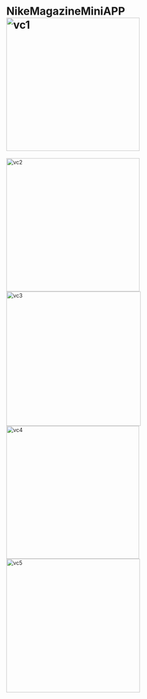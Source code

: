 # NikeMagazineMiniAPP<img width="349" alt="vc1" src="https://user-images.githubusercontent.com/103481753/174103392-1df94de8-24bf-4ae6-afb2-7202648aa909.png">
<img width="349" alt="vc2" src="https://user-images.githubusercontent.com/103481753/174103410-dca818b1-be3c-4514-8489-431ac8e71fb8.png">
<img width="352" alt="vc3" src="https://user-images.githubusercontent.com/103481753/174103423-f2becad3-2087-4569-bcec-dfa6c27160fc.png">
<img width="348" alt="vc4" src="https://user-images.githubusercontent.com/103481753/174103435-0c896fb2-1010-48fc-8d02-dc70a533a661.png">
<img width="350" alt="vc5" src="https://user-images.githubusercontent.com/103481753/174103442-0745869d-4582-47fb-a638-52299d7e032a.png">
